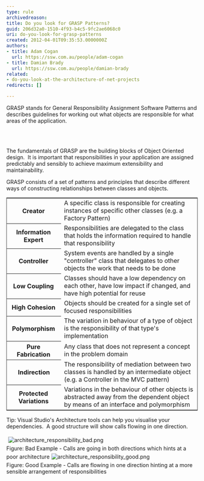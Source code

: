```yaml
---
type: rule
archivedreason: 
title: Do you look for GRASP Patterns?
guid: 206d32a0-1510-4f93-b4c5-9fc2ae6068c0
uri: do-you-look-for-grasp-patterns
created: 2012-04-01T09:35:53.0000000Z
authors:
- title: Adam Cogan
  url: https://ssw.com.au/people/adam-cogan
- title: Damian Brady
  url: https://ssw.com.au/people/damian-brady
related:
- do-you-look-at-the-architecture-of-net-projects
redirects: []

---
```



<p><span lang="EN-AU">GRASP stands for General Responsibility Assignment Software Patterns and describes guidelines for working out what objects are responsible for what areas of the application.</span></p>
<br><excerpt class='endintro'></excerpt><br>
<p>​The fundamentals of GRASP are the <span lang="EN-AU">building blocks of Object Oriented design.&#160; It is important that r<span lang="EN-AU">esponsibilities in your application are assigned predictably and sensibly to achieve maximum extensibility and maintainability.</span></span></p>
<p><span lang="EN-AU">GRASP consists of a set of&#160;patterns and principles that describe different ways of constructing relationships between classes and objects.</span></p>
<p><span lang="EN-AU"></span></p>
<table style="border-width&#58;1px;border-style&#58;solid;border-color&#58;rgb(68, 68, 68);"><tbody><tr><th style="padding-right&#58;10px;">Creator</th>
<td>A specific class is responsible for creating instances of specific other classes (e.g. a Factory Pattern)</td></tr>
<tr><th style="padding-right&#58;10px;">​Information Expert</th>
<td>Responsibilities are delegated to the class that holds the information required to handle that responsibility​</td></tr>
<tr><th style="padding-right&#58;10px;">​Controller</th>
<td>​System events are handled by a single &quot;controller&quot; class that delegates to other objects the work that needs to be done</td></tr>
<tr><th style="padding-right&#58;10px;">​Low Coupling </th>
<td>Classes should have a low dependency on each other, have low impact if changed, and ​have high potential for reuse</td></tr>
<tr><th style="padding-right&#58;10px;">​High Cohesion</th>
<td>​Objects should be created for a single set of focused responsibilities</td></tr>
<tr><th style="padding-right&#58;10px;">​Polymorphism</th>
<td>​The variation in behaviour of a type of object is the responsibility of that type's implementation</td></tr>
<tr><th style="padding-right&#58;10px;">​Pure Fabrication</th>
<td>​Any class that does not represent a concept in the problem domain</td></tr>
<tr><th>​Indirection</th>
<td>​The responsibility of mediation between two classes is handled by an intermediate object (e.g. a Controller in the MVC pattern)</td></tr>
<tr><th style="padding-right&#58;10px;">​Protected Variations</th>
<td>​Variations in the behaviour of other objects is abstracted away from the dependent object by means of an interface and polymorphism</td></tr></tbody></table>
<p></p>
<p>Tip&#58; Visual Studio's Architecture tools can help you visualise your dependencies.&#160; A good structure will show calls flowing in one direction.</p>
<p><img src="/SoftwareDevelopment/RulestobetterArchitectureandCodeReview/PublishingImages/architecture_responsibility_bad.png" alt="architecture_responsibility_bad.png" style="margin&#58;5px;" /><br><span class="ssw-rteStyle-FigureBad">Figure&#58; Bad Example - Calls are going in both directions which hints at a poor architecture</span><img src="/SoftwareDevelopment/RulestobetterArchitectureandCodeReview/PublishingImages/architecture_responsibility_good.png" alt="architecture_responsibility_good.png" style="margin&#58;5px;" /><br><span class="ssw-rteStyle-FigureGood">Figure&#58; Good Example -&#160;Calls&#160;are flowing in one direction hinting at a more sensible&#160;arrangement of responsibilities</span></p>


